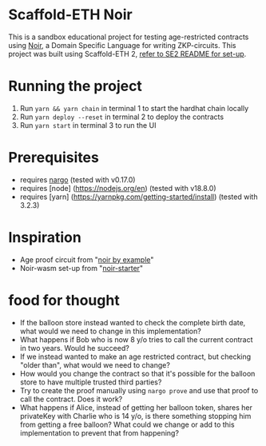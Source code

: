 # Scaffold-ETH Noir

This is a sandbox educational project for testing age-restricted contracts using [Noir](https://noir-lang.org/), a Domain Specific Language for writing ZKP-circuits. This project was built using Scaffold-ETH 2, [refer to SE2 README for set-up](https://github.com/scaffold-eth/scaffold-eth-2#readme).

# Running the project
1. Run `yarn && yarn chain` in terminal 1 to start the hardhat chain locally
2. Run `yarn deploy --reset` in terminal 2 to deploy the contracts
3. Run `yarn start` in terminal 3 to run the UI

# Prerequisites
* requires [nargo](https://noir-lang.org/dev/getting_started/nargo_installation) (tested with v0.17.0)
* requires [node] (https://nodejs.org/en) (tested with v18.8.0)
* requires [yarn] (https://yarnpkg.com/getting-started/install) (tested with 3.2.3)

# Inspiration
- Age proof circuit from "[noir by example](https://noir-by-example.org/gadgets/zk-age-verification/)"
- Noir-wasm set-up from "[noir-starter](https://github.com/noir-lang/noir-starter)"

# food for thought
- If the balloon store instead wanted to check the complete birth date, what would we need to change in this implementation?
- What happens if Bob who is now 8 y/o tries to call the current contract in two years. Would he succeed?
- If we instead wanted to make an age restricted contract, but checking "older than", what would we need to change?
- How would you change the contract so that it's possible for the balloon store to have multiple trusted third parties?
- Try to create the proof manually using `nargo prove` and use that proof to call the contract. Does it work?
- What happens if Alice, instead of getting her balloon token, shares her privateKey with Charlie who is 14 y/o, is there something stopping him from getting a free balloon? What could we change or add to this implementation to prevent that from happening?
